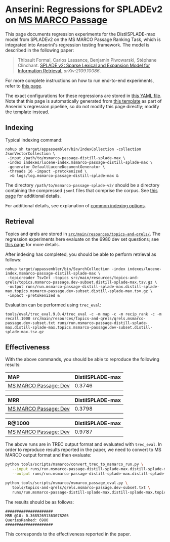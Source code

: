 # Anserini: Regressions for SPLADEv2 on [MS MARCO Passage](https://github.com/microsoft/MSMARCO-Passage-Ranking)

This page documents regression experiments for the DistilSPLADE-max model from SPLADEv2 on the MS MARCO Passage Ranking Task, which is integrated into Anserini's regression testing framework.
The model is described in the following paper:

> Thibault Formal, Carlos Lassance, Benjamin Piwowarski, Stéphane Clinchant. [SPLADE v2: Sparse Lexical and Expansion Model for Information Retrieval.](https://arxiv.org/abs/2109.10086) _arXiv:2109.10086_.

For more complete instructions on how to run end-to-end experiments, refer to [this page](experiments-msmarco-passage-splade-v2.md).

The exact configurations for these regressions are stored in [this YAML file](../src/main/resources/regression/msmarco-passage-distill-splade-max.yaml).
Note that this page is automatically generated from [this template](../src/main/resources/docgen/templates/msmarco-passage-distill-splade-max.template) as part of Anserini's regression pipeline, so do not modify this page directly; modify the template instead.

## Indexing

Typical indexing command:

```
nohup sh target/appassembler/bin/IndexCollection -collection JsonVectorCollection \
 -input /path/to/msmarco-passage-distill-splade-max \
 -index indexes/lucene-index.msmarco-passage-distill-splade-max \
 -generator DefaultLuceneDocumentGenerator \
 -threads 16 -impact -pretokenized \
  >& logs/log.msmarco-passage-distill-splade-max &
```

The directory `/path/to/msmarco-passage-splade-v2/` should be a directory containing the compressed `jsonl` files that comprise the corpus.
See [this page](experiments-msmarco-passage-splade-v2.md) for additional details.

For additional details, see explanation of [common indexing options](common-indexing-options.md).

## Retrieval

Topics and qrels are stored in [`src/main/resources/topics-and-qrels/`](../src/main/resources/topics-and-qrels/).
The regression experiments here evaluate on the 6980 dev set questions; see [this page](experiments-msmarco-passage.md) for more details.

After indexing has completed, you should be able to perform retrieval as follows:

```
nohup target/appassembler/bin/SearchCollection -index indexes/lucene-index.msmarco-passage-distill-splade-max \
 -topicreader TsvInt -topics src/main/resources/topics-and-qrels/topics.msmarco-passage.dev-subset.distill-splade-max.tsv.gz \
 -output runs/run.msmarco-passage-distill-splade-max.distill-splade-max.topics.msmarco-passage.dev-subset.distill-splade-max.tsv.gz \
 -impact -pretokenized &
```

Evaluation can be performed using `trec_eval`:

```
tools/eval/trec_eval.9.0.4/trec_eval -c -m map -c -m recip_rank -c -m recall.1000 src/main/resources/topics-and-qrels/qrels.msmarco-passage.dev-subset.txt runs/run.msmarco-passage-distill-splade-max.distill-splade-max.topics.msmarco-passage.dev-subset.distill-splade-max.tsv.gz
```

## Effectiveness

With the above commands, you should be able to reproduce the following results:

MAP                                     | DistilSPLADE-max|
:---------------------------------------|-----------|
[MS MARCO Passage: Dev](https://github.com/microsoft/MSMARCO-Passage-Ranking)| 0.3746    |


MRR                                     | DistilSPLADE-max|
:---------------------------------------|-----------|
[MS MARCO Passage: Dev](https://github.com/microsoft/MSMARCO-Passage-Ranking)| 0.3798    |


R@1000                                  | DistilSPLADE-max|
:---------------------------------------|-----------|
[MS MARCO Passage: Dev](https://github.com/microsoft/MSMARCO-Passage-Ranking)| 0.9787    |

The above runs are in TREC output format and evaluated with `trec_eval`.
In order to reproduce results reported in the paper, we need to convert to MS MARCO output format and then evaluate:

```bash
python tools/scripts/msmarco/convert_trec_to_msmarco_run.py \
   --input runs/run.msmarco-passage-distill-splade-max.distill-splade-max.topics.msmarco-passage.dev-subset.distill-splade-max.tsv.gz \
   --output runs/run.msmarco-passage-distill-splade-max.distill-splade-max.topics.msmarco-passage.dev-subset.distill-splade-max.tsv.gz.msmarco --quiet

python tools/scripts/msmarco/msmarco_passage_eval.py \
   tools/topics-and-qrels/qrels.msmarco-passage.dev-subset.txt \
   runs/run.msmarco-passage-distill-splade-max.distill-splade-max.topics.msmarco-passage.dev-subset.distill-splade-max.tsv.gz.msmarco
```

The results should be as follows:

```
#####################
MRR @10: 0.36852691363078205
QueriesRanked: 6980
#####################
```

This corresponds to the effectiveness reported in the paper.